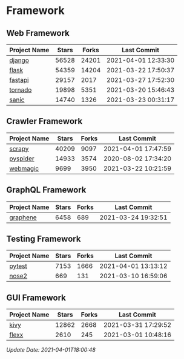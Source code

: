 # Framework

## Web Framework
| Project Name | Stars | Forks | Last Commit |
| ------------ | ----- | ----- | ----------- |
| [django](https://github.com/django/django) | 56528 | 24201 | 2021-04-01 12:33:30 |
| [flask](https://github.com/pallets/flask) | 54359 | 14204 | 2021-03-22 17:50:37 |
| [fastapi](https://github.com/tiangolo/fastapi) | 29157 | 2017 | 2021-03-27 17:52:30 |
| [tornado](https://github.com/tornadoweb/tornado) | 19898 | 5351 | 2021-03-20 15:46:43 |
| [sanic](https://github.com/sanic-org/sanic) | 14740 | 1326 | 2021-03-23 00:31:17 |

## Crawler Framework
| Project Name | Stars | Forks | Last Commit |
| ------------ | ----- | ----- | ----------- |
| [scrapy](https://github.com/scrapy/scrapy) | 40209 | 9097 | 2021-04-01 17:47:59 |
| [pyspider](https://github.com/binux/pyspider) | 14933 | 3574 | 2020-08-02 17:34:20 |
| [webmagic](https://github.com/code4craft/webmagic) | 9699 | 3950 | 2021-03-22 10:21:59 |

## GraphQL Framework
| Project Name | Stars | Forks | Last Commit |
| ------------ | ----- | ----- | ----------- |
| [graphene](https://github.com/graphql-python/graphene) | 6458 | 689 | 2021-03-24 19:32:51 |

## Testing Framework
| Project Name | Stars | Forks | Last Commit |
| ------------ | ----- | ----- | ----------- |
| [pytest](https://github.com/pytest-dev/pytest) | 7153 | 1666 | 2021-04-01 13:13:12 |
| [nose2](https://github.com/nose-devs/nose2) | 669 | 131 | 2021-03-10 16:59:06 |

## GUI Framework
| Project Name | Stars | Forks | Last Commit |
| ------------ | ----- | ----- | ----------- |
| [kivy](https://github.com/kivy/kivy) | 12862 | 2668 | 2021-03-31 17:29:52 |
| [flexx](https://github.com/flexxui/flexx) | 2610 | 245 | 2021-03-01 10:48:16 |

*Update Date: 2021-04-01T18:00:48*